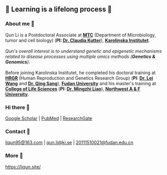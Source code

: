 ## 📌 Learning is a lifelong process 📌

### About me 🏃
Qun Li is a Postdoctoral Associate at [**MTC**](https://ki.se/mtc) (Department of Microbiology, tumor and cell biology) (**PI: [Dr. Claudia Kutter](https://www.scilifelab.se/researchers/claudia-kutter/)**), **[Karolinska Institutet](https://ki.se/)**. <br>
<br>
*Qun's overall interest is to understand genetic and epigenetic mechanisms related to disease processes using multiple omics methods (**Genetics & Genomics**)*. <br>
<br>
Before joining Karolinska Institutet, he completed his doctoral training at [**HRGR**](https://reprod-genet.fudan.edu.cn/) (Human Reproduction and Genetics Research Group) (**PI: [Dr. Lei Wang](https://reprod-genet.fudan.edu.cn/laben/c5/0f/c23194a247055/page.htm)** and **[Dr. Qing Sang](https://reprod-genet.fudan.edu.cn/laben/c5/10/c23194a247056/page.htm)**), **[Fudan University](https://www.fudan.edu.cn/)** and his master's training at **[College of Life Sciences](https://sm.nwafu.edu.cn/index.htm)** (**PI: [Dr. Mingzhi Liao](https://sm.nwafu.edu.cn/szdw/js2/389648.htm)**), **[Northwest A & F University](https://www.nwsuaf.edu.cn/)**. <br>


### Hi there 👋
[Google Scholar](https://scholar.google.com.hk/citations?hl=zh-CN&user=fk98shwAAAAJ&view_op=list_works&sortby=pubdate) | 
[PubMed](https://www.ncbi.nlm.nih.gov/myncbi/l.qun.1/bibliography/public/) | 
[ResearchGate](https://www.researchgate.net/profile/Qun-Li-43)

### Contact 🙈
liqun95@163.com | 
qun.li@ki.se | 
20111510021@fudan.edu.cn

### More 🐣
https://liqun.site/

<!-- ![Qun's GitHub stats](https://github-readme-stats.vercel.app/api?username=QunATCG&show_icons=true&theme=radical) -->
<!--
**QunATCG/QunATCG** is a ✨ _special_ ✨ repository because its `README.md` (this file) appears on your GitHub profile.

Here are some ideas to get you started:

- 🔭 I’m currently working on ...
- 🌱 I’m currently learning ...
- 👯 I’m looking to collaborate on ...
- 🤔 I’m looking for help with ...
- 💬 Ask me about ...
- 📫 How to reach me: ...
- 😄 Pronouns: ...
- ⚡ Fun fact: ...
-->
